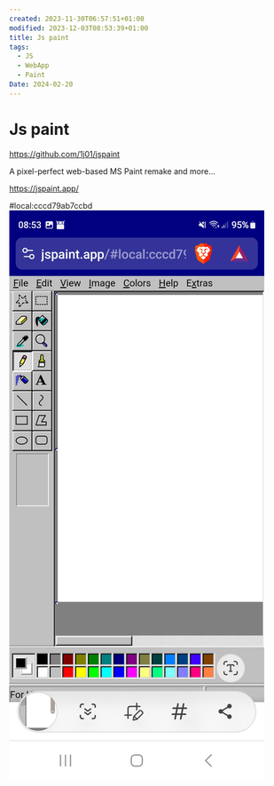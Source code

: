 ```yaml
---
created: 2023-11-30T06:57:51+01:00
modified: 2023-12-03T08:53:39+01:00
title: Js paint
tags:
  - JS
  - WebApp
  - Paint
Date: 2024-02-20
---
```


# Js paint

https://github.com/1j01/jspaint

A pixel-perfect web-based MS Paint remake and more...

https://jspaint.app/

#local:cccd79ab7ccbd
![Image](../_asset/2023-11-30_Js%20paint_image_1.jpg)
